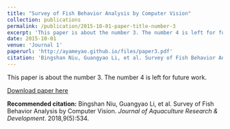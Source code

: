 ```yaml
---
title: "Survey of Fish Behavior Analysis by Computer Vision"
collection: publications
permalink: /publication/2015-10-01-paper-title-number-3
excerpt: 'This paper is about the number 3. The number 4 is left for future work.'
date: 2015-10-01
venue: 'Journal 1'
paperurl: 'http://ayameyao.github.io/files/paper3.pdf'
citation: 'Bingshan Niu, Guangyao Li, et al. Survey of Fish Behavior Analysis by Computer Vision. <i>Journal of Aquaculture Research & Development</i>. 2018,9(5):534.'
---
```

This paper is about the number 3. The number 4 is left for future work.

[Download paper here](http://ayameyao.github.io/files/paper3.pdf)

**Recommended citation:** Bingshan Niu, Guangyao Li, et al. Survey of Fish Behavior Analysis by Computer Vision. <i>Journal of Aquaculture Research & Development</i>. 2018,9(5):534.